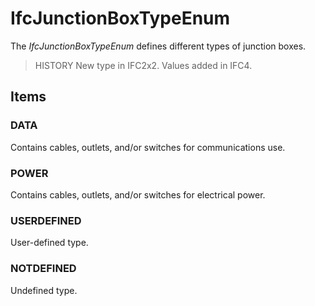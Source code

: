 # IfcJunctionBoxTypeEnum

The _IfcJunctionBoxTypeEnum_ defines different types of junction boxes.<!-- end of definition -->

> HISTORY  New type in IFC2x2. Values added in IFC4.

## Items

### DATA
Contains cables, outlets, and/or switches for communications use.

### POWER
Contains cables, outlets, and/or switches for electrical power.

### USERDEFINED
User-defined type.

### NOTDEFINED
Undefined type.
